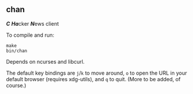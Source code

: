 ## chan

***C*** ***Ha***cker ***N***ews client

To compile and run:

    make
    bin/chan

Depends on ncurses and libcurl.

The default key bindings are `j`/`k` to move around, `o` to open the URL in
your default browser (requires xdg-utils), and `q` to quit. (More to be added,
of course.)

